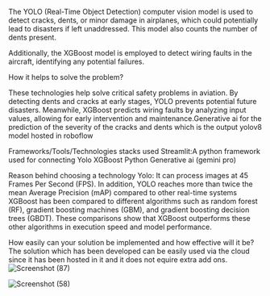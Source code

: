 The YOLO (Real-Time Object Detection) computer vision model is used to detect cracks, dents, or minor damage in airplanes, which could potentially lead to disasters if left unaddressed. This model also counts the number of dents present.

Additionally, the XGBoost model is employed to detect wiring faults in the aircraft, identifying any potential failures.

How it helps to solve the problem?

These technologies help solve critical safety problems in aviation. By detecting dents and cracks at early stages, YOLO prevents potential future disasters. Meanwhile, XGBoost predicts wiring faults by analyzing input values, allowing for early intervention and maintenance.Generative ai for the prediction of the severity of the cracks and dents which is the output yolov8 model hosted in roboflow

Frameworks/Tools/Technologies stacks used
Streamlit:A python framework used for connecting
Yolo 
XGBoost 
Python
Generative ai (gemini pro)

Reason behind choosing a technology
Yolo: It can process images at 45 Frames Per Second (FPS). In addition, YOLO reaches more than twice the mean Average Precision (mAP) compared to other real-time systems
XGBoost has been compared to different algorithms such as random forest (RF), gradient boosting machines (GBM), and gradient boosting decision trees (GBDT). These comparisons show that XGBoost outperforms these other algorithms in execution speed and model performance.


How easily can your solution be implemented and how effective will it be?
The solution which has been developed can be easily used via the cloud since it has been hosted in it and it does not equire extra add ons.
![Screenshot (87)](https://github.com/GAURAV-RAO-J/AEROTHON-2K24-TEAM-NEXUS-EDGE-The-Dual-Risks-of-Faulty-Wiring-and-Structural-Damage-in-Aircraft-/assets/170788756/0a82e1ad-f46f-4daf-9722-7d62f09179e2)

![Screenshot (58)](https://github.com/GAURAV-RAO-J/AEROTHON-2K24-TEAM-NEXUS-EDGE-The-Dual-Risks-of-Faulty-Wiring-and-Structural-Damage-in-Aircraft-/assets/170788756/46099a85-bc55-433a-8478-33af5fa78769)


